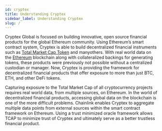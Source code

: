 ```yaml
---
id: cryptex
title: Understanding Cryptex
sidebar_label: Understanding Cryptex
slug: /
---
```


Cryptex Global is focused on building innovative, open source financial products for the global Ethereum community. Using Ethereum’s smart contract system, Cryptex is able to build decentralized financial instruments such as [Total Market Cap Token](/tcap) and manyothers. With real world data on the [Ethereum](https://ethereum.org/) blockchain along with collateralized backings for generating tokens, these products were previously not possible without a centralized custodian or manager. Now, Cryptex is providing the framework for decentralized financial products that offer exposure to more than just BTC, ETH, and other DeFi tokens.

Capturing exposure to the Total Market Cap of all cryptocurrency projects requires real world data, from multiple sources, on Ethereum. In the world of decentralized financial products, accessing global data on the blockchain is one of the more difficult problems. Chainlink enables Cryptex to aggregate multiple data points from external sources within the smart contract framework on Ethereum. Using a trust minimized oracle framework allows TCAP to minimize trust of Cryptex and ultimately serve as a better trustless financial product.
